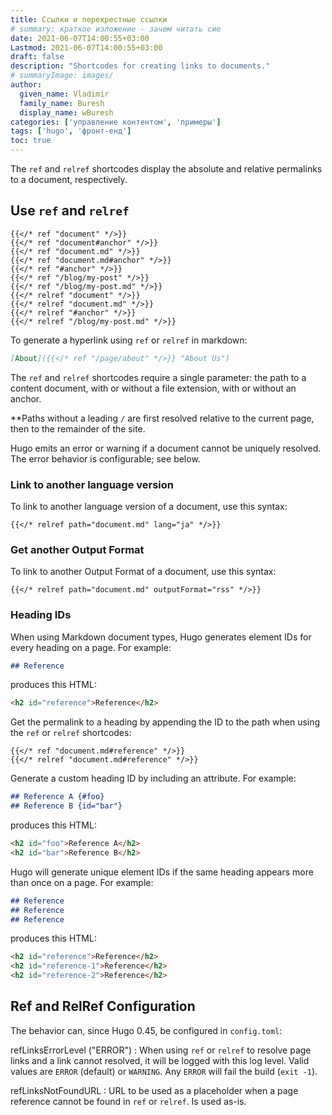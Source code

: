 ```yaml
---
title: Ссылки и перекрестные ссылки
# summary: краткое изложение - зачем читать сие
date: 2021-06-07T14:00:55+03:00
Lastmod: 2021-06-07T14:00:55+03:00
draft: false
description: "Shortcodes for creating links to documents."
# summaryImage: images/
author:
  given_name: Vladimir
  family_name: Buresh
  display_name: wBuresh
categories: ['управление контентом', 'примеры']
tags: ['hugo', 'фронт-енд']
toc: true
---
```


The `ref` and `relref` shortcodes display the absolute and relative permalinks to a document, respectively.

## Use `ref` and `relref`

```go-html-template
{{</* ref "document" */>}}
{{</* ref "document#anchor" */>}}
{{</* ref "document.md" */>}}
{{</* ref "document.md#anchor" */>}}
{{</* ref "#anchor" */>}}
{{</* ref "/blog/my-post" */>}}
{{</* ref "/blog/my-post.md" */>}}
{{</* relref "document" */>}}
{{</* relref "document.md" */>}}
{{</* relref "#anchor" */>}}
{{</* relref "/blog/my-post.md" */>}}
```

To generate a hyperlink using `ref` or `relref` in markdown:

```md
[About]({{</* ref "/page/about" */>}} "About Us")
```

The `ref` and `relref` shortcodes require a single parameter: the path to a content document, with or without a file extension, with or without an anchor.

**Paths without a leading `/` are first resolved relative to the current page, then to the remainder of the site.

Hugo emits an error or warning if a document cannot be uniquely resolved. The error behavior is configurable; see below.

### Link to another language version

To link to another language version of a document, use this syntax:

```go-html-template
{{</* relref path="document.md" lang="ja" */>}}
```

### Get another Output Format

To link to another Output Format of a document, use this syntax:

```go-html-template
{{</* relref path="document.md" outputFormat="rss" */>}}
```

### Heading IDs

When using Markdown document types, Hugo generates element IDs for every heading on a page. For example:

```md
## Reference
```

produces this HTML:

```html
<h2 id="reference">Reference</h2>
```

Get the permalink to a heading by appending the ID to the path when using the `ref` or `relref` shortcodes:

```go-html-template
{{</* ref "document.md#reference" */>}}
{{</* relref "document.md#reference" */>}}
```

Generate a custom heading ID by including an attribute. For example:

```md
## Reference A {#foo}
## Reference B {id="bar"}
```

produces this HTML:

```html
<h2 id="foo">Reference A</h2>
<h2 id="bar">Reference B</h2>
```

Hugo will generate unique element IDs if the same heading appears more than once on a page. For example:

```md
## Reference
## Reference
## Reference
```

produces this HTML:

```html
<h2 id="reference">Reference</h2>
<h2 id="reference-1">Reference</h2>
<h2 id="reference-2">Reference</h2>
```

## Ref and RelRef Configuration

The behavior can, since Hugo 0.45, be configured in `config.toml`:

refLinksErrorLevel ("ERROR")
: When using `ref` or `relref` to resolve page links and a link cannot resolved, it will be logged with this log level. Valid values are `ERROR` (default) or `WARNING`. Any `ERROR` will fail the build (`exit -1`).

refLinksNotFoundURL
: URL to be used as a placeholder when a page reference cannot be found in `ref` or `relref`. Is used as-is.
